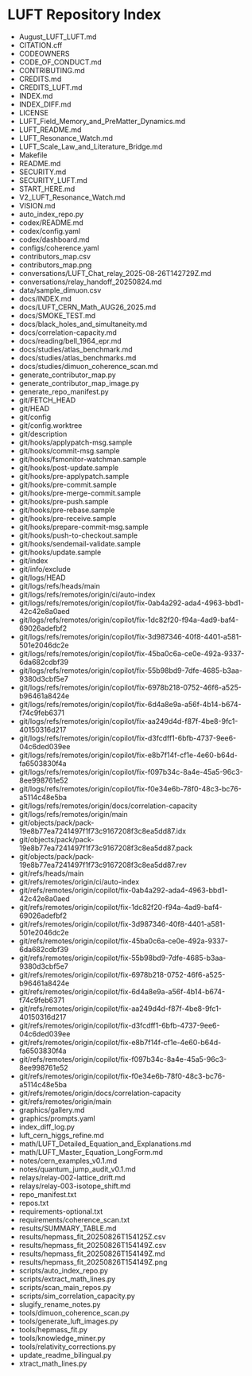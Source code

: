# LUFT Repository Index

- August_LUFT_LUFT.md
- CITATION.cff
- CODEOWNERS
- CODE_OF_CONDUCT.md
- CONTRIBUTING.md
- CREDITS.md
- CREDITS_LUFT.md
- INDEX.md
- INDEX_DIFF.md
- LICENSE
- LUFT_Field_Memory_and_PreMatter_Dynamics.md
- LUFT_README.md
- LUFT_Resonance_Watch.md
- LUFT_Scale_Law_and_Literature_Bridge.md
- Makefile
- README.md
- SECURITY.md
- SECURITY_LUFT.md
- START_HERE.md
- V2_LUFT_Resonance_Watch.md
- VISION.md
- auto_index_repo.py
- codex/README.md
- codex/config.yaml
- codex/dashboard.md
- configs/coherence.yaml
- contributors_map.csv
- contributors_map.png
- conversations/LUFT_Chat_relay_2025-08-26T142729Z.md
- conversations/relay_handoff_20250824.md
- data/sample_dimuon.csv
- docs/INDEX.md
- docs/LUFT_CERN_Math_AUG26_2025.md
- docs/SMOKE_TEST.md
- docs/black_holes_and_simultaneity.md
- docs/correlation-capacity.md
- docs/reading/bell_1964_epr.md
- docs/studies/atlas_benchmark.md
- docs/studies/atlas_benchmarks.md
- docs/studies/dimuon_coherence_scan.md
- generate_contributor_map.py
- generate_contributor_map_image.py
- generate_repo_manifest.py
- git/FETCH_HEAD
- git/HEAD
- git/config
- git/config.worktree
- git/description
- git/hooks/applypatch-msg.sample
- git/hooks/commit-msg.sample
- git/hooks/fsmonitor-watchman.sample
- git/hooks/post-update.sample
- git/hooks/pre-applypatch.sample
- git/hooks/pre-commit.sample
- git/hooks/pre-merge-commit.sample
- git/hooks/pre-push.sample
- git/hooks/pre-rebase.sample
- git/hooks/pre-receive.sample
- git/hooks/prepare-commit-msg.sample
- git/hooks/push-to-checkout.sample
- git/hooks/sendemail-validate.sample
- git/hooks/update.sample
- git/index
- git/info/exclude
- git/logs/HEAD
- git/logs/refs/heads/main
- git/logs/refs/remotes/origin/ci/auto-index
- git/logs/refs/remotes/origin/copilot/fix-0ab4a292-ada4-4963-bbd1-42c42e8a0aed
- git/logs/refs/remotes/origin/copilot/fix-1dc82f20-f94a-4ad9-baf4-69026adefbf2
- git/logs/refs/remotes/origin/copilot/fix-3d987346-40f8-4401-a581-501e2046dc2e
- git/logs/refs/remotes/origin/copilot/fix-45ba0c6a-ce0e-492a-9337-6da682cdbf39
- git/logs/refs/remotes/origin/copilot/fix-55b98bd9-7dfe-4685-b3aa-9380d3cbf5e7
- git/logs/refs/remotes/origin/copilot/fix-6978b218-0752-46f6-a525-b96461a8424e
- git/logs/refs/remotes/origin/copilot/fix-6d4a8e9a-a56f-4b14-b674-f74c9feb6371
- git/logs/refs/remotes/origin/copilot/fix-aa249d4d-f87f-4be8-9fc1-40150316d217
- git/logs/refs/remotes/origin/copilot/fix-d3fcdff1-6bfb-4737-9ee6-04c6ded039ee
- git/logs/refs/remotes/origin/copilot/fix-e8b7f14f-cf1e-4e60-b64d-fa6503830f4a
- git/logs/refs/remotes/origin/copilot/fix-f097b34c-8a4e-45a5-96c3-8ee998761e52
- git/logs/refs/remotes/origin/copilot/fix-f0e34e6b-78f0-48c3-bc76-a5114c48e5ba
- git/logs/refs/remotes/origin/docs/correlation-capacity
- git/logs/refs/remotes/origin/main
- git/objects/pack/pack-19e8b77ea7241497f1f73c9167208f3c8ea5dd87.idx
- git/objects/pack/pack-19e8b77ea7241497f1f73c9167208f3c8ea5dd87.pack
- git/objects/pack/pack-19e8b77ea7241497f1f73c9167208f3c8ea5dd87.rev
- git/refs/heads/main
- git/refs/remotes/origin/ci/auto-index
- git/refs/remotes/origin/copilot/fix-0ab4a292-ada4-4963-bbd1-42c42e8a0aed
- git/refs/remotes/origin/copilot/fix-1dc82f20-f94a-4ad9-baf4-69026adefbf2
- git/refs/remotes/origin/copilot/fix-3d987346-40f8-4401-a581-501e2046dc2e
- git/refs/remotes/origin/copilot/fix-45ba0c6a-ce0e-492a-9337-6da682cdbf39
- git/refs/remotes/origin/copilot/fix-55b98bd9-7dfe-4685-b3aa-9380d3cbf5e7
- git/refs/remotes/origin/copilot/fix-6978b218-0752-46f6-a525-b96461a8424e
- git/refs/remotes/origin/copilot/fix-6d4a8e9a-a56f-4b14-b674-f74c9feb6371
- git/refs/remotes/origin/copilot/fix-aa249d4d-f87f-4be8-9fc1-40150316d217
- git/refs/remotes/origin/copilot/fix-d3fcdff1-6bfb-4737-9ee6-04c6ded039ee
- git/refs/remotes/origin/copilot/fix-e8b7f14f-cf1e-4e60-b64d-fa6503830f4a
- git/refs/remotes/origin/copilot/fix-f097b34c-8a4e-45a5-96c3-8ee998761e52
- git/refs/remotes/origin/copilot/fix-f0e34e6b-78f0-48c3-bc76-a5114c48e5ba
- git/refs/remotes/origin/docs/correlation-capacity
- git/refs/remotes/origin/main
- graphics/gallery.md
- graphics/prompts.yaml
- index_diff_log.py
- luft_cern_higgs_refine.md
- math/LUFT_Detailed_Equation_and_Explanations.md
- math/LUFT_Master_Equation_LongForm.md
- notes/cern_examples_v0.1.md
- notes/quantum_jump_audit_v0.1.md
- relays/relay-002-lattice_drift.md
- relays/relay-003-isotope_shift.md
- repo_manifest.txt
- repos.txt
- requirements-optional.txt
- requirements/coherence_scan.txt
- results/SUMMARY_TABLE.md
- results/hepmass_fit_20250826T154125Z.csv
- results/hepmass_fit_20250826T154149Z.csv
- results/hepmass_fit_20250826T154149Z.md
- results/hepmass_fit_20250826T154149Z.png
- scripts/auto_index_repo.py
- scripts/extract_math_lines.py
- scripts/scan_main_repos.py
- scripts/sim_correlation_capacity.py
- slugify_rename_notes.py
- tools/dimuon_coherence_scan.py
- tools/generate_luft_images.py
- tools/hepmass_fit.py
- tools/knowledge_miner.py
- tools/relativity_corrections.py
- update_readme_bilingual.py
- xtract_math_lines.py
